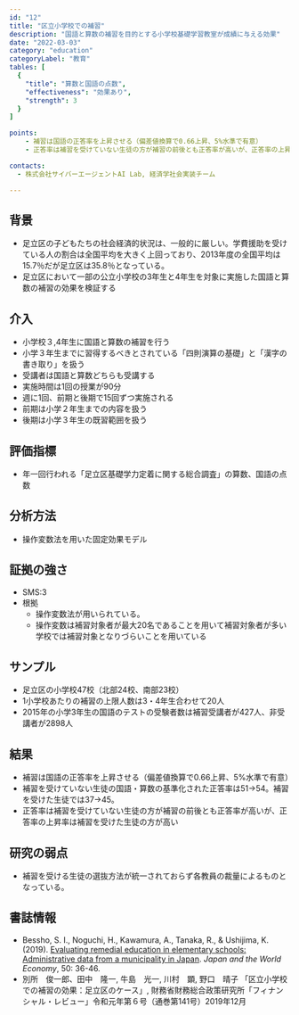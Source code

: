 ```yaml
---
id: "12"
title: "区立小学校での補習"
description: "国語と算数の補習を目的とする小学校基礎学習教室が成績に与える効果"
date: "2022-03-03"
category: "education"
categoryLabel: "教育"
tables: [
  {
    "title": "算数と国語の点数",
    "effectiveness": "効果あり",
    "strength": 3
  }
]

points:
    - 補習は国語の正答率を上昇させる（偏差値換算で0.66上昇、5%水準で有意）
    - 正答率は補習を受けていない生徒の方が補習の前後とも正答率が高いが、正答率の上昇率は補習を受けた生徒の方が高い

contacts:
  - 株式会社サイバーエージェントAI Lab, 経済学社会実装チーム

---
```


## 背景
- 足立区の子どもたちの社会経済的状況は、一般的に厳しい。学費援助を受けている人の割合は全国平均を大きく上回っており、2013年度の全国平均は15.7％だが足立区は35.8％となっている。
- 足立区において一部の公立小学校の3年生と4年生を対象に実施した国語と算数の補習の効果を検証する

## 介入
- 小学校３,4年生に国語と算数の補習を行う
- 小学３年生までに習得するべきとされている「四則演算の基礎」と「漢字の書き取り」を扱う
- 受講者は国語と算数どちらも受講する
- 実施時間は1回の授業が90分
- 週に1回、前期と後期で15回ずつ実施される
- 前期は小学２年生までの内容を扱う
- 後期は小学３年生の既習範囲を扱う

## 評価指標
- 年一回行われる「足立区基礎学力定着に関する総合調査」の算数、国語の点数

## 分析方法
- 操作変数法を用いた固定効果モデル

## 証拠の強さ
- SMS:3
- 根拠 
    - 操作変数法が用いられている。
    - 操作変数は補習対象者が最大20名であることを用いて補習対象者が多い学校では補習対象となりづらいことを用いている

## サンプル
- 足立区の小学校47校（北部24校、南部23校）
- 1小学校あたりの補習の上限人数は3・4年生合わせて20人
- 2015年の小学3年生の国語のテストの受験者数は補習受講者が427人、非受講者が2898人

## 結果
- 補習は国語の正答率を上昇させる（偏差値換算で0.66上昇、5%水準で有意）
- 補習を受けていない生徒の国語・算数の基準化された正答率は51→54。補習を受けた生徒では37→45。
- 正答率は補習を受けていない生徒の方が補習の前後とも正答率が高いが、正答率の上昇率は補習を受けた生徒の方が高い

## 研究の弱点
- 補習を受ける生徒の選抜方法が統一されておらず各教員の裁量によるものとなっている。

## 書誌情報
- Bessho, S. I., Noguchi, H., Kawamura, A., Tanaka, R., & Ushijima, K. (2019). [Evaluating remedial education in elementary schools: Administrative data from a municipality in Japan](https://www.sciencedirect.com/science/article/pii/S0922142519300076). *Japan and the World Economy*, 50: 36-46.
- 別所　俊一郎、田中　隆一, 牛島　光一, 川村　顕, 野口　晴子 「区立小学校での補習の効果：足立区のケース」, 財務省財務総合政策研究所「フィナンシャル・レビュー」令和元年第６号（通巻第141号）2019年12月